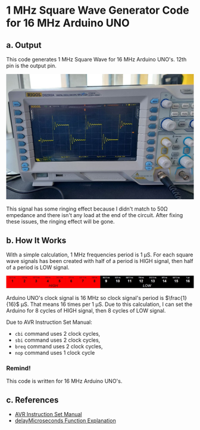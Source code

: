 # 1 MHz Square Wave Generator Code for 16 MHz Arduino UNO 

## a. Output
This code generates 1 MHz Square Wave for 16 MHz Arduino UNO's. 12th pin is the output pin. 

![Arduino UNO output](images\a.jpg)

This signal has some ringing effect because I didn't match to 50Ω empedance and there isn't any load at the end of the circuit. After fixing these issues, the ringing effect will be gone.

## b. How It Works
With a simple calculation, 1 MHz frequencies period is 1 µS. For each square wave signals has been created with half of a period is HIGH signal, then half of a period is LOW signal. 

![Frequency Calculation](images\b.jpg)

Arduino UNO's clock signal is 16 MHz so clock signal's period is $\frac{1}{16}$ µS. That means 16 times per 1 µS. Due to this calculation, I can set the Arduino for 8 cycles of HIGH signal, then 8 cycles of LOW signal.

Due to AVR Instruction Set Manual:
- `cbi` command uses 2 clock cycles,
- `sbi` command uses 2 clock cycles,
- `breq` command uses 2 clock cycles,
- `nop` command uses 1 clock cycle

### Remind!

This code is written for 16 MHz Arduino UNO's.

## c. References
- [AVR Instruction Set Manual](http://ww1.microchip.com/downloads/en/devicedoc/atmel-0856-avr-instruction-set-manual.pdf)
- [delayMicroseconds Function Explanation](https://electronics.stackexchange.com/a/84782)

